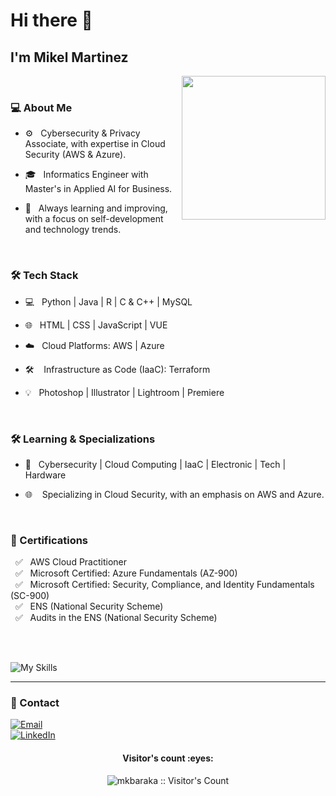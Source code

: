 ### <h1> Hi there 👋</h1> 
 <h2> I'm Mikel Martinez </h2>


<img align='right' src="https://media.giphy.com/media/Jk9veXoOzMrnC0Y1kU/giphy.gif" width="230">


<br>
<h3> 💻 About Me </h3>



- ⚙️ &nbsp; Cybersecurity & Privacy Associate, with expertise in Cloud Security (AWS & Azure).

- 🎓 &nbsp; Informatics Engineer with Master's in Applied AI for Business.

- 🌱 &nbsp; Always learning and improving, with a focus on self-development and technology trends.

<br>

<h3>🛠 Tech Stack</h3>



- 💻 &nbsp; Python | Java | R | C & C++ | MySQL

- 🌐 &nbsp; HTML | CSS | JavaScript | VUE
  
- ☁️ &nbsp; Cloud Platforms: AWS | Azure

- 🛠  &nbsp; Infrastructure as Code (IaaC): Terraform

- 💡 &nbsp; Photoshop | Illustrator | Lightroom | Premiere

<br>

<h3>🛠 Learning & Specializations</h3>

- 🔧 &nbsp;  Cybersecurity | Cloud Computing | IaaC | Electronic | Tech | Hardware

- 🌐 &nbsp;  Specializing in Cloud Security, with an emphasis on AWS and Azure.

<br>

<h3>📜 Certifications</h3>

&nbsp; ✅ &nbsp; AWS Cloud Practitioner <br>
&nbsp; ✅ &nbsp; Microsoft Certified: Azure Fundamentals (AZ-900)<br>
&nbsp; ✅ &nbsp; Microsoft Certified: Security, Compliance, and Identity Fundamentals (SC-900)<br>
&nbsp; ✅ &nbsp; ENS (National Security Scheme)<br>
&nbsp; ✅ &nbsp; Audits in the ENS (National Security Scheme) 

<br><br>

![My Skills](https://skillicons.dev/icons?i=aws,azure,terraform,js,angular,vue,firebase,php,html,css,bootstrap,postman,django,docker,py,r,java,eclipse,dynamodb,mongodb,mysql,nodejs,c,cpp,grafana,raspberrypi,arduino,github,kali,linux,ubuntu,bash,powershell,vscode,ps,pr,discord,bots,notion,apple)


<hr>
<h3>💬 Contact  </h3>

<p align="center">

<a href="mailto:mikeltxu12@gmail.com"><img alt="Email" src="https://img.shields.io/badge/Email-mikeltxu12@gmail.com-purple?style=flat-square&logo=gmail"></a> <br>
<a href="https://www.linkedin.com/in/mikel-martinez-a0697211a/"><img alt="LinkedIn" src="https://img.shields.io/badge/LinkedIn-Mikel%20Martinez-purple?style=flat-square&logo=linkedin"></a>

</p>

 
 

<h4 align="center">Visitor's count :eyes:</h4>

<p align="center"><img src="https://profile-counter.glitch.me/{mkbaraka}/count.svg" alt="mkbaraka :: Visitor's Count" /></p>



